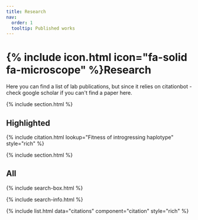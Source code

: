```yaml
---
title: Research
nav:
  order: 1
  tooltip: Published works
---
```


# {% include icon.html icon="fa-solid fa-microscope" %}Research

Here you can find a list of lab publications, but since it relies on citationbot - check google scholar if you can't find a paper here. 

{% include section.html %}

## Highlighted

{% include citation.html lookup="Fitness of introgressing haplotype" style="rich" %}

{% include section.html %}

## All

{% include search-box.html %}

{% include search-info.html %}

{% include list.html data="citations" component="citation" style="rich" %}
